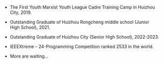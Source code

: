 - The First Youth Marxist Youth League Cadre Training Camp in Huizhou City, 2019.

- Outstanding Graduate of Huizhou Rongcheng middle school (Junior High School), 2021.

- Outstanding Graduate of Huizhou City (Senior High School), 2022-2023.

- IEEEXtreme – 24-Programming Competition ranked 2533 in the world. 

- More are waiting...